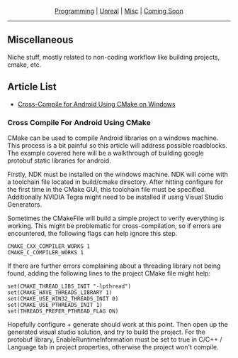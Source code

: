 
<p align="center">
  <a href="index.html">Programming</a> |
  <a href="unreal.html">Unreal</a> |
  <a href="misc.html">Misc</a> |
  <a href="soon.html">Coming Soon</a>
</p>

* * *
## Miscellaneous

Niche stuff, mostly related to non-coding workflow like building projects, cmake, etc.
 
## Article List
* [Cross-Compile for Android Using CMake on Windows](#cross-compile-for-android-using-cmake)


### Cross Compile For Android Using CMake
CMake can be used to compile Android libraries on a windows machine. This process is a bit painful so this article will address possible roadblocks. The example covered here will be a walkthrough of building google protobuf static libraries for android.

Firstly, NDK must be installed on the windows machine. NDK will come with a toolchain file located in build/cmake directory. After hitting configure for the first time in the CMake GUI, this toolchain file must be specified. Additionally NVIDIA Tegra might need to be installed if using Visual Studio Generators.

Sometimes the CMakeFile will build a simple project to verify everything is working. This might be problematic for cross-compilation, so if errors are encountered, the following flags can help ignore this step.

```
CMAKE_CXX_COMPILER_WORKS 1
CMAKE_C_COMPILER_WORKS 1
```

If there are further errors complaining about a threading library not being found, adding the following lines to the project CMake file might help:
```
set(CMAKE_THREAD_LIBS_INIT "-lpthread")
set(CMAKE_HAVE_THREADS_LIBRARY 1)
set(CMAKE_USE_WIN32_THREADS_INIT 0)
set(CMAKE_USE_PTHREADS_INIT 1)
set(THREADS_PREFER_PTHREAD_FLAG ON)
```

Hopefully configure + generate should work at this point. Then open up the generated visual studio solution, and try to build the project. For the protobuf library, EnableRuntimeInformation must be set to true in C/C++ / Language tab in project properties, otherwise the project won't compile. 

